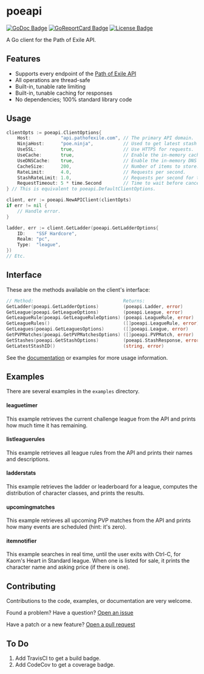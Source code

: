 # poeapi

[![GoDoc Badge]][GoDoc]
[![GoReportCard Badge]][GoReportCard]
[![License Badge]][License]

A Go client for the Path of Exile API.

## Features

* Supports every endpoint of the [Path of Exile API][API Docs]
* All operations are thread-safe
* Built-in, tunable rate limiting
* Built-in, tunable caching for responses
* No dependencies; 100% standard library code

## Usage

```go
clientOpts := poeapi.ClientOptions{
    Host:           "api.pathofexile.com", // The primary API domain.
    NinjaHost:      "poe.ninja",           // Used to get latest stash ID.
    UseSSL:         true,                  // Use HTTPS for requests.
    UseCache:       true,                  // Enable the in-memory cache.
    UseDNSCache:    true,                  // Enable the in-memory DNS resolution cache.
    CacheSize:      200,                   // Number of items to store.
    RateLimit:      4.0,                   // Requests per second.
    StashRateLimit: 1.0,                   // Requests per second for trade API.
    RequestTimeout: 5 * time.Second        // Time to wait before canceling requests.
} // This is equivalent to poeapi.DefaultClientOptions.

client, err := poeapi.NewAPIClient(clientOpts)
if err != nil {
    // Handle error.
}

ladder, err := client.GetLadder(poeapi.GetLadderOptions{
    ID:    "SSF Hardcore",
    Realm: "pc",
    Type:  "league",
})
// Etc.
```

## Interface

These are the methods available on the client's interface:

```go
// Method:                                 Returns:
GetLadder(poeapi.GetLadderOptions)         (poeapi.Ladder, error)
GetLeague(poeapi.GetLeagueOptions)         (poeapi.League, error)
GetLeagueRule(poeapi.GetLeagueRuleOptions) (poeapi.LeagueRule, error)
GetLeagueRules()                           ([]poeapi.LeagueRule, error)
GetLeagues(poeapi.GetLeaguesOptions)       ([]poeapi.League, error)
GetPVPMatches(poeapi.GetPVPMatchesOptions) ([]poeapi.PVPMatch, error)
GetStashes(poeapi.GetStashOptions)         (poeapi.StashResponse, error)
GetLatestStashID()                         (string, error)
```

See the [documentation][GoDoc] or examples for more usage information.

## Examples

There are several examples in the `examples` directory.

#### leaguetimer

This example retrieves the current challenge league from the API and prints how
much time it has remaining.

#### listleaguerules

This example retrieves all league rules from the API and prints their names and
descriptions.

#### ladderstats

This example retrieves the ladder or leaderboard for a league, computes the
distribution of character classes, and prints the results.

#### upcomingmatches

This example retrieves all upcoming PVP matches from the API and prints how many
events are scheduled (hint: it's zero).

#### itemnotifier

This example searches in real time, until the user exits with Ctrl-C, for Kaom's
Heart in Standard league. When one is listed for sale, it prints the character
name and asking price (if there is one).

## Contributing

Contributions to the code, examples, or documentation are very welcome.

Found a problem? Have a question? [Open an issue][Issue]

Have a patch or a new feature? [Open a pull request][Pull Request]

## To Do

1. Add TravisCI to get a build badge.
1. Add CodeCov to get a coverage badge.

[GoDoc]: https://godoc.org/willroberts/poeapi
[GoDoc Badge]: https://godoc.org/willroberts/poeapi?status.svg
[GoReportCard]: https://goreportcard.com/report/github.com/willroberts/poeapi
[GoReportCard Badge]: https://goreportcard.com/badge/github.com/willroberts/poeapi
[License]: https://www.gnu.org/licenses/gpl-3.0
[License Badge]: https://img.shields.io/badge/License-GPLv3-blue.svg
[API Docs]: https://www.pathofexile.com/developer/docs/api
[Issue]: https://github.com/willroberts/poeapi/issues
[Pull Request]: https://github.com/willroberts/poeapi/pulls